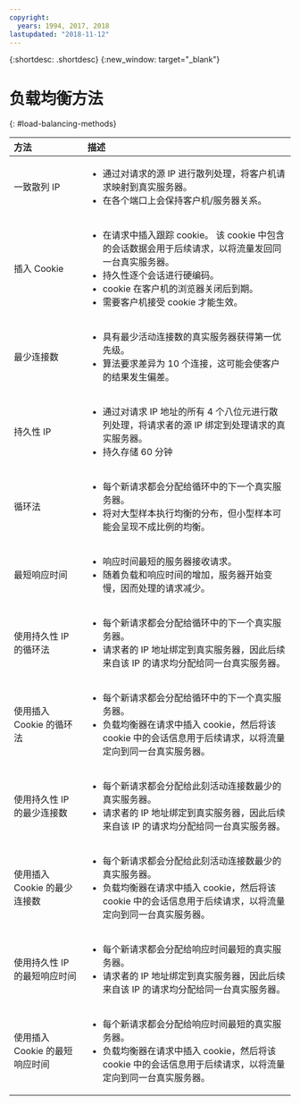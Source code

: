 ```yaml
---
copyright:
  years: 1994, 2017, 2018
lastupdated: "2018-11-12"
---
```


{:shortdesc: .shortdesc}
{:new_window: target="_blank"}

# 负载均衡方法
{: #load-balancing-methods}

|方法|描述|
|:---|:---|
|一致散列 IP|<ul><li>通过对请求的源 IP 进行散列处理，将客户机请求映射到真实服务器。</li><li>在各个端口上会保持客户机/服务器关系。</li></ul>|
|插入 Cookie|<ul><li>在请求中插入跟踪 cookie。<span style="mso-spacerun:yes"> </span>该 cookie 中包含的会话数据会用于后续请求，以将流量发回同一台真实服务器。</li><li>持久性逐个会话进行硬编码。</li><li>cookie 在客户机的浏览器关闭后到期。</li><li>需要客户机接受 cookie 才能生效。</li></ul>|
|最少连接数|<ul><li>具有最少活动连接数的真实服务器获得第一优先级。</li><li>算法要求差异为 10 个连接，这可能会使客户的结果发生偏差。</li></ul>|
|持久性 IP|<ul><li>通过对请求 IP 地址的所有 4 个八位元进行散列处理，将请求者的源 IP 绑定到处理请求的真实服务器。</li><li>持久存储 60 分钟</li></ul>|
|循环法|<ul><li>每个新请求都会分配给循环中的下一个真实服务器。</li><li>将对大型样本执行均衡的分布，但小型样本可能会呈现不成比例的均衡。</li></ul>|
|最短响应时间|<ul><li>响应时间最短的服务器接收请求。</li><li>随着负载和响应时间的增加，服务器开始变慢，因而处理的请求减少。</li></ul>|
|使用持久性 IP 的循环法|<ul><li>每个新请求都会分配给循环中的下一个真实服务器。</li><li>请求者的 IP 地址绑定到真实服务器，因此后续来自该 IP 的请求均分配给同一台真实服务器。</li></ul>|
|使用插入 Cookie 的循环法|<ul><li>每个新请求都会分配给循环中的下一个真实服务器。</li><li>负载均衡器在请求中插入 cookie，然后将该 cookie 中的会话信息用于后续请求，以将流量定向到同一台真实服务器。</li></ul>|
|使用持久性 IP 的最少连接数|<ul><li>每个新请求都会分配给此刻活动连接数最少的真实服务器。</li><li>请求者的 IP 地址绑定到真实服务器，因此后续来自该 IP 的请求均分配给同一台真实服务器。</li></ul>|
|使用插入 Cookie 的最少连接数|<ul><li>每个新请求都会分配给此刻活动连接数最少的真实服务器。</li><li>负载均衡器在请求中插入 cookie，然后将该 cookie 中的会话信息用于后续请求，以将流量定向到同一台真实服务器。</li></ul>|
|使用持久性 IP 的最短响应时间|<ul><li>每个新请求都会分配给响应时间最短的真实服务器。</li><li>请求者的 IP 地址绑定到真实服务器，因此后续来自该 IP 的请求均分配给同一台真实服务器。</li></ul>|
|使用插入 Cookie 的最短响应时间|<ul><li>每个新请求都会分配给响应时间最短的真实服务器。</li><li>负载均衡器在请求中插入 cookie，然后将该 cookie 中的会话信息用于后续请求，以将流量定向到同一台真实服务器。</li></ul>|
